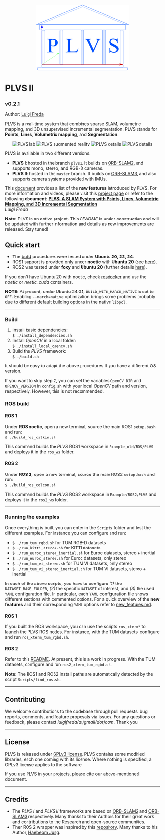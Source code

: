 <p align="center">
<img src="Images/PLVS-logo.png"
alt="PLVS lab" width="300" border="0"/>
</p>


# PLVS II

### v0.2.1

Author: [Luigi Freda](https://www.luigifreda.com)


PLVS is a real-time system that combines sparse SLAM, volumetric mapping, and 3D unsupervised incremental segmentation. PLVS stands for **Points**, **Lines**, **Volumetric mapping**, and **Segmentation**. 

<p align="center">
<img src="Images/PLVS-lab.png"
alt="PLVS lab" max-width="585" border="0"/> 
<img src="Images/PLVS-ar2.gif"
alt="PLVS augmented reality" height="180" border="0"/> 
<img src="Images/PLVS-details.gif"
alt="PLVS details" height="180" border="0"/> 
<img src="Images/PLVS-Points-Lines-Vol-Seg.png"
alt="PLVS details" max-width="695" border="0"/> 
</p>

PLVS is available in two different versions.
- **PLVS I**: hosted in the branch `plvs1`. It builds on [ORB-SLAM2](https://github.com/raulmur/ORB_SLAM2), and supports mono, stereo, and RGB-D cameras.
- **PLVS II**: hosted in the `master` branch. It builds on [ORB-SLAM3](https://github.com/UZ-SLAMLab/ORB_SLAM3), and also supports camera systems provided with IMUs. 

This [document](./new_features.md) provides a list of the **new features** introduced by PLVS. For more information and videos, please visit this [project page](https://www.luigifreda.com/research/plvs-an-open-source-rgb-d-and-stereo-slam-for-volumetric-reconstruction-and-3d-incremental-segmentation/) or refer to the following **document**:
**[PLVS: A SLAM System with Points, Lines, Volumetric Mapping, and 3D Incremental Segmentation](https://arxiv.org/pdf/2309.10896.pdf)**         
*Luigi Freda* 

**Note**: PLVS is an active project. This *README* is under construction and will be updated with further information and details as new improvements are released. Stay tuned!

  
## Quick start 

- The [build](#build) procedures were tested under **Ubuntu 20, 22, 24**. 
- ROS1 support is provided only under **noetic** with **Ubuntu 20** (see [here](#ros-build)).
- ROS2 was tested under **foxy** and **Ubuntu 20** (further details [here](#ros-build)). 

If you don't have Ubuntu 20 with noetic, check [rosdocker](https://github.com/luigifreda/rosdocker) and use the *noetic* or *noetic_cuda* containers.

**NOTE**: At present, under Ubuntu 24.04, `BUILD_WITH_MARCH_NATIVE` is set to `OFF`. Enabling `--march=native` optimization brings some problems probably due to different default building options in the native `libpcl`.

---
### Build

1. Install basic dependencies:      
  `$ ./install_dependencies.sh`        
2. Install *OpenCV* in a local folder:                 
  `$ ./install_local_opencv.sh`         
3. Build the *PLVS* framework:       
  `$ ./build.sh`

It should be easy to adapt the above procedures if you have a different OS version. 

If you want to skip step 2, you can set the variables `OpenCV_DIR` and `OPENCV_VERSION` in `config.sh` with your local *OpenCV* path and version, respectively. However, this is not recommended. 

### ROS build

#### ROS 1

Under **ROS noetic**, open a new terminal, source the main ROS1 `setup.bash` and run:        
`$ ./build_ros_catkin.sh`       

This command builds the *PLVS* ROS1 workspace in `Example_old/ROS/PLVS` and deploys it in the `ros_ws` folder.

#### ROS 2

Under **ROS 2**, open a new terminal, source the main ROS2 `setup.bash` and run:      
`$ ./build_ros_colcon.sh`       

This command builds the *PLVS* ROS2 workspace in `Example/ROS2/PLVS` and deploys it in the `ros2_ws` folder.


---
### Running the examples 

Once everything is built, you can enter in the `Scripts` folder and test the different examples. For instance you can configure and run: 
- `$ ./run_tum_rgbd.sh` for TUM RGB-D datasets 
- `$ ./run_kitti_stereo.sh` for KITTI datasets
- `$ ./run_euroc_stereo_inertial.sh` for Euroc datasets, stereo + inertial
- `$ ./run_euroc_stereo.sh` for Euroc datasets, only stereo
- `$ ./run_tum_vi_stereo.sh` for TUM VI datasets, only stereo
- `$ ./run_tum_vi_stereo_inertial.sh` for TUM VI datasets, stereo + inertial

In each of the above scripts, you have to configure *(1)* the `DATASET_BASE_FOLDER`, *(2)* the specific `DATASET` of interest, and *(3)* the used `YAML` configuration file. In particular, each `YAML` configuration file shows different sections with commented options. For a quick overview of the **new features** and their corresponding `YAML` options refer to [new_features.md](./new_features.md).   

#### ROS 1 

If you built the ROS workspace, you can use the scripts `ros_xterm*` to launch the PLVS ROS nodes. 
For instance, with the TUM datasets, configure and run `ros_xterm_tum_rgbd.sh`.

#### ROS 2

Refer to this [README](./Examples/ROS2/PLVS/README.md). At present, this is a work in progress.
With the TUM datasets, configure and run `ros2_xterm_tum_rgbd.sh`.

**Note**: The ROS1 and ROS2 install paths are automatically detected by the script `Scripts/find_ros.sh`.

---
## Contributing

We welcome contributions to the codebase through pull requests, bug reports, comments, and feature proposals via issues. For any questions or feedback, please contact *luigifreda(at)gmail(dot)com*. Thank you!

---
## License 

PLVS is released under [GPLv3 license](./LICENSE). PLVS contains some modified libraries, each one coming with its license. Where nothing is specified, a GPLv3 license applies to the software.

If you use PLVS in your projects, please cite our above-mentioned document.

---
## Credits  

* The *PLVS I* and *PLVS II* frameworks are based on [ORB-SLAM2](https://github.com/raulmur/ORB_SLAM2) and [ORB-SLAM3](https://github.com/UZ-SLAMLab/ORB_SLAM3) respectively. Many thanks to their Authors for their great work and contributions to the Research and open-source communities. 
* Ther ROS 2 wrapper was inspired by this [repository](https://github.com/zang09/ORB_SLAM3_ROS2). Many thanks to his Author, [Haebeom Jung](https://github.com/zang09). 

